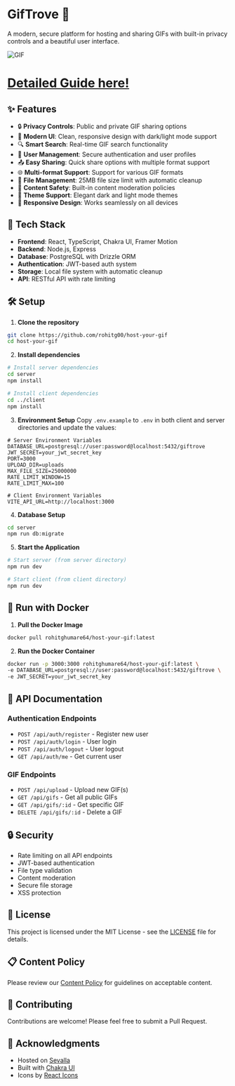 # GifTrove 🎯

A modern, secure platform for hosting and sharing GIFs with built-in privacy controls and a beautiful user interface.

![GIF](/public/gif-demo-max.gif)

# [Detailed Guide here!](https://medium.com/@ghumare64/building-your-own-gif-hosting-platform-f9baee7bcfb1)

## ✨ Features

- 🔒 **Privacy Controls**: Public and private GIF sharing options
- 🎨 **Modern UI**: Clean, responsive design with dark/light mode support
- 🔍 **Smart Search**: Real-time GIF search functionality
- 👤 **User Management**: Secure authentication and user profiles
- 📤 **Easy Sharing**: Quick share options with multiple format support
- 🌐 **Multi-format Support**: Support for various GIF formats
- 💾 **File Management**: 25MB file size limit with automatic cleanup
- 🎯 **Content Safety**: Built-in content moderation policies
- 🌙 **Theme Support**: Elegant dark and light mode themes
- 📱 **Responsive Design**: Works seamlessly on all devices

## 🚀 Tech Stack

- **Frontend**: React, TypeScript, Chakra UI, Framer Motion
- **Backend**: Node.js, Express
- **Database**: PostgreSQL with Drizzle ORM
- **Authentication**: JWT-based auth system
- **Storage**: Local file system with automatic cleanup
- **API**: RESTful API with rate limiting

## 🛠️ Setup

1. **Clone the repository**
```bash
git clone https://github.com/rohitg00/host-your-gif
cd host-your-gif
```

2. **Install dependencies**
```bash
# Install server dependencies
cd server
npm install

# Install client dependencies
cd ../client
npm install
```

3. **Environment Setup**
Copy `.env.example` to `.env` in both client and server directories and update the values:

```env
# Server Environment Variables
DATABASE_URL=postgresql://user:password@localhost:5432/giftrove
JWT_SECRET=your_jwt_secret_key
PORT=3000
UPLOAD_DIR=uploads
MAX_FILE_SIZE=25000000
RATE_LIMIT_WINDOW=15
RATE_LIMIT_MAX=100

# Client Environment Variables
VITE_API_URL=http://localhost:3000
```

4. **Database Setup**
```bash
cd server
npm run db:migrate
```

5. **Start the Application**
```bash
# Start server (from server directory)
npm run dev

# Start client (from client directory)
npm run dev
```
## 🐳 Run with Docker

1. **Pull the Docker Image**
```bash
docker pull rohitghumare64/host-your-gif:latest
```

2. **Run the Docker Container**
```bash
docker run -p 3000:3000 rohitghumare64/host-your-gif:latest \
-e DATABASE_URL=postgresql://user:password@localhost:5432/giftrove \
-e JWT_SECRET=your_jwt_secret_key
```

## 📝 API Documentation

### Authentication Endpoints
- `POST /api/auth/register` - Register new user
- `POST /api/auth/login` - User login
- `POST /api/auth/logout` - User logout
- `GET /api/auth/me` - Get current user

### GIF Endpoints
- `POST /api/upload` - Upload new GIF(s)
- `GET /api/gifs` - Get all public GIFs
- `GET /api/gifs/:id` - Get specific GIF
- `DELETE /api/gifs/:id` - Delete a GIF

## 🔒 Security

- Rate limiting on all API endpoints
- JWT-based authentication
- File type validation
- Content moderation
- Secure file storage
- XSS protection

## 📜 License

This project is licensed under the MIT License - see the [LICENSE](LICENSE) file for details.

## 📋 Content Policy

Please review our [Content Policy](POLICY.md) for guidelines on acceptable content.

## 🤝 Contributing

Contributions are welcome! Please feel free to submit a Pull Request.

## 🙏 Acknowledgments

- Hosted on [Sevalla](https://sevalla.com)
- Built with [Chakra UI](https://chakra-ui.com)
- Icons by [React Icons](https://react-icons.github.io/react-icons)
